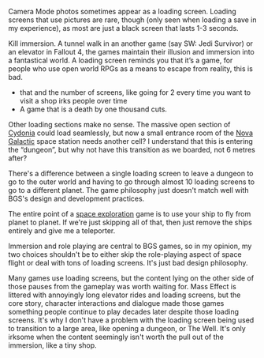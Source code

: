 Camera Mode photos sometimes appear as a loading screen. Loading screens that use pictures are rare, though (only seen when loading a save in my experience), as most are just a black screen that lasts 1-3 seconds.

Kill immersion. A tunnel walk in an another game (say SW: Jedi Survivor) or an elevator in Fallout 4, the games maintain their illusion and immersion into a fantastical world. A loading screen reminds you that it’s a game, for people who use open world RPGs as a means to escape from reality, this is bad.
- that and the number of screens, like going for 2 every time you want to visit a shop irks people over time 
- A game that is a death by one thousand cuts.

Other loading sections make no sense. The massive open section of [Cydonia](Cities/Cydonia.md) could load seamlessly, but now a small entrance room of the [Nova Galactic](../Main_Quest/The_Old_Neighborhood.md) space station needs another cell? I understand that this is entering the “dungeon”, but why not have this transition as we boarded, not 6 metres after?

There's a difference between a single loading screen to leave a dungeon to go to the outer world and having to go through almost 10 loading screens to go to a different planet.
	The game philosophy just doesn't match well with BGS's design and development practices.

The entire point of a [space exploration](Exploring/Travelling.md) game is to use your ship to fly from planet to planet. If we're just skipping all of that, then just remove the ships entirely and give me a teleporter.

Immersion and role playing are central to BGS games, so in my opinion, my two choices shouldn't be to either skip the role-playing aspect of space flight or deal with tons of loading screens. It's just bad design philosophy.

Many games use loading screens, but the content lying on the other side of those pauses from the gameplay was worth waiting for. Mass Effect is littered with annoyingly long elevator rides and loading screens, but the core story, character interactions and dialogue made those games something people continue to play decades later despite those loading screens. It's why I don't have a problem with the loading screen being used to transition to a large area, like opening a dungeon, or The Well. It's only irksome when the content seemingly isn't worth the pull out of the immersion, like a tiny shop.